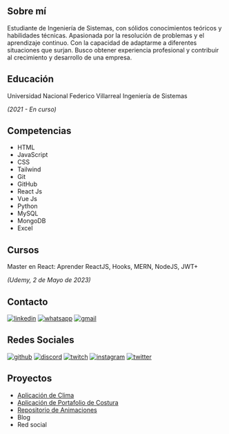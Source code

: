 ## Sobre mí

Estudiante de Ingeniería de Sistemas, con sólidos conocimientos teóricos y 
habilidades técnicas. Apasionada por la resolución de problemas y el aprendizaje continuo. Con la capacidad de adaptarme a diferentes situaciones que surjan. Busco obtener experiencia profesional y contribuir al crecimiento y desarrollo de una empresa.

## Educación

Universidad Nacional Federico Villarreal
Ingeniería de Sistemas

*(2021 - En curso)*

## Competencias

- HTML
- JavaScript
- CSS
- Tailwind
- Git
- GitHub
- React Js
- Vue Js
- Python
- MySQL
- MongoDB
- Excel

## Cursos

Master en React: Aprender ReactJS, Hooks, MERN, NodeJS, JWT+

*(Udemy, 2 de Mayo de 2023)*

## Contacto

[![linkedin](https://img.shields.io/badge/linkedin-0A66C2?style=for-the-badge&logo=linkedin&logoColor=white)](https://www.linkedin.com/in/kiara-luz-fernandez-perez-a182a226b/) [![whatsapp](https://img.shields.io/badge/whatsapp-27C646?style=for-the-badge&logo=whatsapp&logoColor=white)](https://wa.me/51967252509)  [![gmail](https://img.shields.io/badge/gmail-C70000?style=for-the-badge&logo=gmail&logoColor=white)](mailto:fernandezperezkiara@gmail.com) 

## Redes Sociales
[![github](https://img.shields.io/badge/github-212425?style=for-the-badge&logo=github&logoColor=white)](https://github.com/KiaraLuz) [![discord](https://img.shields.io/badge/discord-606996?style=for-the-badge&logo=discord&logoColor=white)](https://twitter.com/) [![twitch](https://img.shields.io/badge/twitch-A334E6?style=for-the-badge&logo=twitch&logoColor=white)](https://www.twitch.tv/kaori__17) [![instagram](https://img.shields.io/badge/instagram-F93B7D?style=for-the-badge&logo=instagram&logoColor=white)](https://www.instagram.com/kaori_san17/) [![twitter](https://img.shields.io/badge/twitter-1DA1F2?style=for-the-badge&logo=twitter&logoColor=white)](https://twitter.com/KaoriCh53967208)

## Proyectos
<ul>
  <a href="https://climate-by-city.netlify.app"><li>Aplicación de Clima</li></a>
  <a href="https://costura.netlify.app"><li>Aplicación de Portafolio de Costura</li></a>
  <a href="https://animaciones-tailwind-css.netlify.app"><li>Repositorio de Animaciones</li></a>
  <li>Blog</li>
  <li>Red social</li>
</ul>
